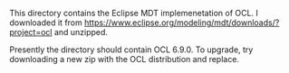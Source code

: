 This directory contains the Eclipse MDT implemenetation of OCL. I downloaded it
from https://www.eclipse.org/modeling/mdt/downloads/?project=ocl and unzipped.

Presently the directory should contain OCL 6.9.0. To upgrade, try downloading a
new zip with the OCL distribution and replace.
